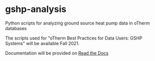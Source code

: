 # gshp-analysis
Python scripts for analyzing ground source heat pump data in oTherm databases

The scripts used for "oTherm Best Practices for Data Users: GSHP Systems"  will be available Fall 2021.

Documentation will be provided on [Read the Docs](https://otherm-gshp-analysis.readthedocs.io/en/latest/)
